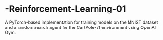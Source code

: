 # -Reinforcement-Learning-01
A PyTorch-based implementation for training models on the MNIST dataset and a random search agent for the CartPole-v1 environment using OpenAI Gym.
